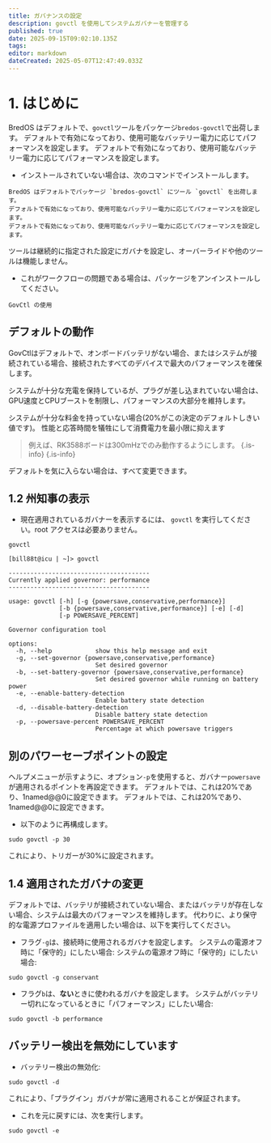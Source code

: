 ```yaml
---
title: ガバナンスの設定
description: govctl を使用してシステムガバナーを管理する
published: true
date: 2025-09-15T09:02:10.135Z
tags:
editor: markdown
dateCreated: 2025-05-07T12:47:49.033Z
---
```


# 1. はじめに

BredOS はデフォルトで、`govctl`ツールをパッケージ`bredos-govctl`で出荷します。
デフォルトで有効になっており、使用可能なバッテリー電力に応じてパフォーマンスを設定します。
デフォルトで有効になっており、使用可能なバッテリー電力に応じてパフォーマンスを設定します。

- インストールされていない場合は、次のコマンドでインストールします。

```
BredOS はデフォルトでパッケージ `bredos-govctl` にツール `govctl` を出荷します。
デフォルトで有効になっており、使用可能なバッテリー電力に応じてパフォーマンスを設定します。
デフォルトで有効になっており、使用可能なバッテリー電力に応じてパフォーマンスを設定します。
```

ツールは継続的に指定された設定にガバナを設定し、オーバーライドや他のツールは機能しません。

- これがワークフローの問題である場合は、パッケージをアンインストールしてください。

```
GovCtl の使用
```

## デフォルトの動作

GovCtlはデフォルトで、オンボードバッテリがない場合、またはシステムが接続されている場合、接続されたすべてのデバイスで最大のパフォーマンスを確保します。

システムが十分な充電を保持しているが、プラグが差し込まれていない場合は、GPU速度とCPUブーストを制限し、パフォーマンスの大部分を維持します。

システムが十分な料金を持っていない場合(20%がこの決定のデフォルトしきい値です)。 性能と応答時間を犠牲にして消費電力を最小限に抑えます

> 例えば、RK3588ボードは300mHzでのみ動作するようにします。
> {.is-info}
> {.is-info}

デフォルトを気に入らない場合は、すべて変更できます。

## 1.2 州知事の表示

- 現在適用されているガバナーを表示するには、 `govctl` を実行してください。root アクセスは必要ありません。

```
govctl
```

```
[bill88t@icu | ~]> govctl

---------------------------------------
Currently applied governor: performance
---------------------------------------

usage: govctl [-h] [-g {powersave,conservative,performance}]
              [-b {powersave,conservative,performance}] [-e] [-d]
              [-p POWERSAVE_PERCENT]

Governor configuration tool

options:
  -h, --help            show this help message and exit
  -g, --set-governor {powersave,conservative,performance}
                        Set desired governor
  -b, --set-battery-governor {powersave,conservative,performance}
                        Set desired governor while running on battery power
  -e, --enable-battery-detection
                        Enable battery state detection
  -d, --disable-battery-detection
                        Disable battery state detection
  -p, --powersave-percent POWERSAVE_PERCENT
                        Percentage at which powersave triggers
```

## 別のパワーセーブポイントの設定

ヘルプメニューが示すように、オプション`-p`を使用すると、ガバナー`powersave`が適用されるポイントを再設定できます。 デフォルトでは、これは20%であり、1named@@0に設定できます。 デフォルトでは、これは20%であり、1named@@0に設定できます。

- 以下のように再構成します。

```
sudo govctl -p 30
```

これにより、トリガーが30%に設定されます。

## 1.4 適用されたガバナの変更

デフォルトでは、バッテリが接続されていない場合、またはバッテリが存在しない場合、システムは最大のパフォーマンスを維持します。
代わりに、より保守的な電源プロファイルを適用したい場合は、以下を実行してください。

- フラグ`-g`は、接続時に使用されるガバナを設定します。 システムの電源オフ時に「保守的」にしたい場合: システムの電源オフ時に「保守的」にしたい場合:

```
sudo govctl -g conservant
```

- フラグ`b`は、**ない**ときに使われるガバナを設定します。 システムがバッテリー切れになっているときに「パフォーマンス」にしたい場合:

```
sudo govctl -b performance
```

## バッテリー検出を無効にしています

- バッテリー検出の無効化:

```
sudo govctl -d
```

これにより、「プラグイン」ガバナが常に適用されることが保証されます。

- これを元に戻すには、次を実行します。

```
sudo govctl -e
```